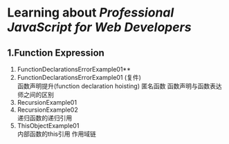 # Learning about *Professional JavaScript for Web Developers*

## 1.Function Expression

1. FunctionDeclarationsErrorExample01**  
2. FunctionDeclarationsErrorExample01 (复件)    
函数声明提升(function declaration hoisting) 匿名函数 函数声明与函数表达师之间的区别  
3. RecursionExample01  
4. RecursionExample02  
递归函数的递归引用  
5. ThisObjectExample01  
内部函数的this引用  作用域链  